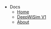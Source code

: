 <!-- _navbar.md -->

* Docs
	* [Home](/)
	* [DeepWiSim V1](/deepwisim-v1)
	* [About](/about)

<!-- * [Github](/github-deepwisim-v1) -->